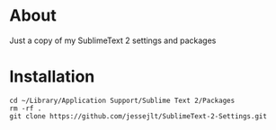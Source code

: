 # About
Just a copy of my SublimeText 2 settings and packages

# Installation
```
cd ~/Library/Application Support/Sublime Text 2/Packages
rm -rf .
git clone https://github.com/jessejlt/SublimeText-2-Settings.git
```
